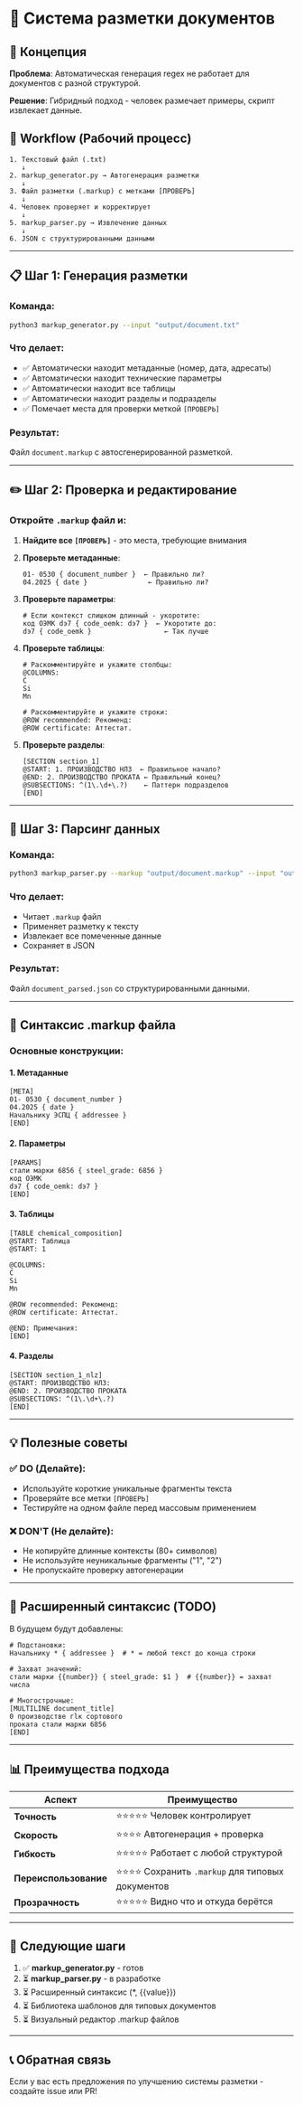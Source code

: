 # 📝 Система разметки документов

## 🎯 Концепция

**Проблема**: Автоматическая генерация regex не работает для документов с разной структурой.

**Решение**: Гибридный подход - человек размечает примеры, скрипт извлекает данные.

## 🔄 Workflow (Рабочий процесс)

```
1. Текстовый файл (.txt)
   ↓
2. markup_generator.py → Автогенерация разметки
   ↓
3. Файл разметки (.markup) с метками [ПРОВЕРЬ]
   ↓
4. Человек проверяет и корректирует
   ↓
5. markup_parser.py → Извлечение данных
   ↓
6. JSON с структурированными данными
```

---

## 📋 Шаг 1: Генерация разметки

### Команда:
```bash
python3 markup_generator.py --input "output/document.txt"
```

### Что делает:
- ✅ Автоматически находит метаданные (номер, дата, адресаты)
- ✅ Автоматически находит технические параметры
- ✅ Автоматически находит все таблицы
- ✅ Автоматически находит разделы и подразделы
- ✅ Помечает места для проверки меткой `[ПРОВЕРЬ]`

### Результат:
Файл `document.markup` с автосгенерированной разметкой.

---

## ✏️ Шаг 2: Проверка и редактирование

### Откройте `.markup` файл и:

1. **Найдите все `[ПРОВЕРЬ]`** - это места, требующие внимания
2. **Проверьте метаданные**:
   ```
   01- 0530 { document_number }  ← Правильно ли?
   04.2025 { date }               ← Правильно ли?
   ```

3. **Проверьте параметры**:
   ```
   # Если контекст слишком длинный - укоротите:
   код ОЭМК dэ7 { code_oemk: dэ7 }  ← Укоротите до:
   dэ7 { code_oemk }                  ← Так лучше
   ```

4. **Проверьте таблицы**:
   ```
   # Раскомментируйте и укажите столбцы:
   @COLUMNS:
   С
   Si
   Mn
   
   # Раскомментируйте и укажите строки:
   @ROW recommended: Рекоменд:
   @ROW certificate: Аттестат.
   ```

5. **Проверьте разделы**:
   ```
   [SECTION section_1]
   @START: 1. ПРОИЗВОДСТВО НЛЗ  ← Правильное начало?
   @END: 2. ПРОИЗВОДСТВО ПРОКАТА ← Правильный конец?
   @SUBSECTIONS: ^(1\.\d+\.?)    ← Паттерн подразделов
   [END]
   ```

---

## 🚀 Шаг 3: Парсинг данных

### Команда:
```bash
python3 markup_parser.py --markup "output/document.markup" --input "output/document.txt"
```

### Что делает:
- Читает `.markup` файл
- Применяет разметку к тексту
- Извлекает все помеченные данные
- Сохраняет в JSON

### Результат:
Файл `document_parsed.json` со структурированными данными.

---

## 📖 Синтаксис .markup файла

### Основные конструкции:

#### 1. Метаданные
```
[META]
01- 0530 { document_number }
04.2025 { date }
Начальнику ЭСПЦ { addressee }
[END]
```

#### 2. Параметры
```
[PARAMS]
стали марки 6856 { steel_grade: 6856 }
код ОЭМК
dэ7 { code_oemk: dэ7 }
[END]
```

#### 3. Таблицы
```
[TABLE chemical_composition]
@START: Таблица
@START: 1

@COLUMNS:
С
Si
Mn

@ROW recommended: Рекоменд:
@ROW certificate: Аттестат.

@END: Примечания:
[END]
```

#### 4. Разделы
```
[SECTION section_1_nlz]
@START: ПРОИЗВОДСТВО НЛЗ:
@END: 2. ПРОИЗВОДСТВО ПРОКАТА
@SUBSECTIONS: ^(1\.\d+\.?)
[END]
```

---

## 💡 Полезные советы

### ✅ DO (Делайте):
- Используйте короткие уникальные фрагменты текста
- Проверяйте все метки `[ПРОВЕРЬ]`
- Тестируйте на одном файле перед массовым применением

### ❌ DON'T (Не делайте):
- Не копируйте длинные контексты (80+ символов)
- Не используйте неуникальные фрагменты ("1", "2")
- Не пропускайте проверку автогенерации

---

## 🔧 Расширенный синтаксис (TODO)

В будущем будут добавлены:

```
# Подстановки:
Начальнику * { addressee }  # * = любой текст до конца строки

# Захват значений:
стали марки {{number}} { steel_grade: $1 }  # {{number}} = захват числа

# Многострочные:
[MULTILINE document_title]
0 производстве гlк сортового
проката стали марки 6856
[END]
```

---

## 📊 Преимущества подхода

| Аспект | Преимущество |
|--------|--------------|
| **Точность** | ⭐⭐⭐⭐⭐ Человек контролирует |
| **Скорость** | ⭐⭐⭐⭐ Автогенерация + проверка |
| **Гибкость** | ⭐⭐⭐⭐⭐ Работает с любой структурой |
| **Переиспользование** | ⭐⭐⭐⭐ Сохранить `.markup` для типовых документов |
| **Прозрачность** | ⭐⭐⭐⭐⭐ Видно что и откуда берётся |

---

## 🚦 Следующие шаги

1. ✅ **markup_generator.py** - готов
2. ⏳ **markup_parser.py** - в разработке
3. ⏳ Расширенный синтаксис (*, {{value}})
4. ⏳ Библиотека шаблонов для типовых документов
5. ⏳ Визуальный редактор .markup файлов

---

## 📞 Обратная связь

Если у вас есть предложения по улучшению системы разметки - создайте issue или PR!




